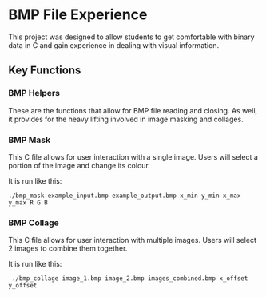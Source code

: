 # BMP File Experience 

This project was designed to allow students to get comfortable with binary data in C and gain experience in dealing with visual information.

## Key Functions

### BMP Helpers

These are the functions that allow for BMP file reading and closing. As well, it provides for the heavy lifting involved in image masking and collages. 


### BMP Mask 

This C file allows for user interaction with a single image. Users will select a portion of the image and change its colour.

It is run like this:

```
./bmp_mask example_input.bmp example_output.bmp x_min y_min x_max y_max R G B
```

### BMP Collage 

This C file allows for user interaction with multiple images. Users will select 2 images to combine them together.  

It is run like this:

```
 ./bmp_collage image_1.bmp image_2.bmp images_combined.bmp x_offset y_offset
```
